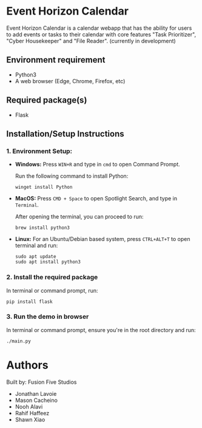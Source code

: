 # Event Horizon Calendar
Event Horizon Calendar is a calendar webapp that has the ability for users to add events or tasks to their calendar with core features "Task Prioritizer", "Cyber Housekeeper" and "File Reader". (currently in development)

## Environment requirement
- Python3 
- A web browser (Edge, Chrome, Firefox, etc)

## Required package(s)
- Flask

## Installation/Setup Instructions
### 1. Environment Setup:
- **Windows:** Press ```WIN+R``` and type in ```cmd``` to open Command Prompt.

    Run the following command to install Python: 
    ```
    winget install Python
    ```
- **MacOS:** Press ```CMD + Space``` to open Spotlight Search, and type in ```Terminal```.

    After opening the terminal, you can proceed to run:
    ```
    brew install python3
    ```
- **Linux:** For an Ubuntu/Debian based system, press ```CTRL+ALT+T``` to open terminal and run:
    ```
    sudo apt update
    sudo apt install python3
    ```
 

### 2. Install the required package
In terminal or command prompt, run:
```
pip install flask
```

### 3. Run the demo in browser
In terminal or command prompt, ensure you're in the root directory and run:
``` 
./main.py
```

# Authors
Built by: Fusion Five Studios 
- Jonathan Lavoie 
- Mason Cacheino 
- Nooh Alavi
- Rahif Haffeez
- Shawn Xiao
